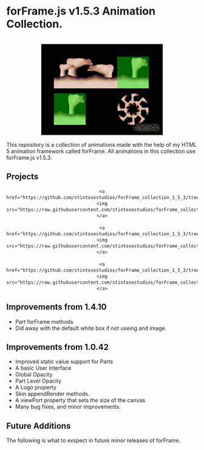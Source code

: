 # forFrame.js v1.5.3 Animation Collection.

<div align="center">

<br>
<img src="https://raw.githubusercontent.com/stintosestudios/forFrame_collection_1_5_3/master/projects/footback/gif/gif_1_320.gif">

</div>

This repository is a collection of animations made with the help of my HTML 5 animation framework called forFrame. All animations in this collection use forFrame.js v1.5.3.

## Projects

<div align="center">

    <a href="https://github.com/stintosestudios/forFrame_collection_1_5_3/tree/master/projects/logo"><img src="https://raw.githubusercontent.com/stintosestudios/forFrame_collection_1_5_3/master/projects/logo/thum_128.png"></a>

    <a href="https://github.com/stintosestudios/forFrame_collection_1_5_3/tree/master/projects/footback"><img src="https://raw.githubusercontent.com/stintosestudios/forFrame_collection_1_5_3/master/projects/foorback/thum_128.png"></a>

    <a href="https://github.com/stintosestudios/forFrame_collection_1_5_3/tree/master/projects/yin"><img src="https://raw.githubusercontent.com/stintosestudios/forFrame_collection_1_5_3/master/projects/yin/thum_128.png"></a>

</div>

## Improvements from 1.4.10

* Part forFrame methods
* Did away with the default white box if not useing and image.

## Improvements from 1.0.42

* Improved static value support for Parts
* A basic User Interface
* Global Opacity
* Part Level Opacity
* A Logo property
* Skin appendRender methods.
* A viewPort property that sets the size of the canvas
* Many bug fixes, and minor improvements.

## Future Additions

The following is what to exspect in future minor releases of forFrame.

